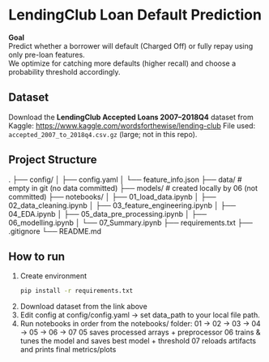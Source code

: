 # LendingClub Loan Default Prediction

**Goal**  
Predict whether a borrower will default (Charged Off) or fully repay using only pre-loan features.  
We optimize for catching more defaults (higher recall) and choose a probability threshold accordingly.

## Dataset

Download the **LendingClub Accepted Loans 2007–2018Q4** dataset from Kaggle:  https://www.kaggle.com/wordsforthewise/lending-club
File used: `accepted_2007_to_2018q4.csv.gz` (large; not in this repo).

## Project Structure
.
├── config/
│   ├── config.yaml
│   └── feature_info.json
├── data/              # empty in git (no data committed)
├── models/            # created locally by 06 (not committed)
├── notebooks/
│   ├── 01_load_data.ipynb
│   ├── 02_data_cleaning.ipynb
│   ├── 03_feature_engineering.ipynb
│   ├── 04_EDA.ipynb
│   ├── 05_data_pre_processing.ipynb
│   ├── 06_modelling.ipynb
│   └── 07_Summary.ipynb
├── requirements.txt
├── .gitignore
└── README.md

## How to run

1. Create environment
   ```bash
   pip install -r requirements.txt
2. Download dataset from the link above
3. Edit config at config/config.yaml → set data_path to your local file path.
4. Run notebooks in order from the notebooks/ folder:
01 → 02 → 03 → 04 → 05 → 06 → 07
05 saves processed arrays + preprocessor
06 trains & tunes the model and saves best model + threshold
07 reloads artifacts and prints final metrics/plots